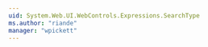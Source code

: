 ```yaml
---
uid: System.Web.UI.WebControls.Expressions.SearchType
ms.author: "riande"
manager: "wpickett"
---
```

